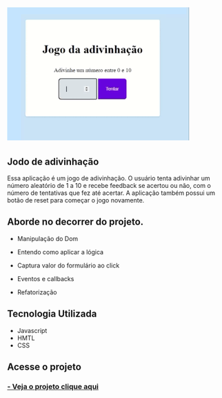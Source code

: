 <h1 text="center"><img src="img/adivinhe.gif"></h1>


## Jodo de adivinhação 

Essa aplicação é um jogo de adivinhação. O usuário tenta adivinhar um número aleatório de 1 a 10 e recebe feedback se acertou ou não, com o número de tentativas que fez até acertar. A aplicação também possui um botão de reset para começar o jogo novamente.

## Aborde no decorrer do projeto.

- Manipulação do Dom

- Entendo como aplicar a lógica

- Captura valor do formulário ao click

- Eventos e callbacks

- Refatorização

## Tecnologia Utilizada

- Javascript
- HMTL
- CSS

## Acesse o projeto

 <h3>
        <a href="https://lyrisnunes.github.io/jogo-de-adivinhacao/"> - Veja o projeto clique aqui </a>
</h3>
